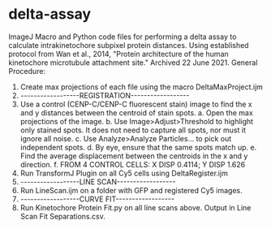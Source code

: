 # delta-assay
ImageJ Macro and Python code files for performing a delta assay to calculate intrakinetochore subpixel protein distances. Using established protocol from Wan et al., 2014, "Protein architecture of the human kinetochore microtubule attachment site." Archived 22 June 2021.
General Procedure:
1. Create max projections of each file using the macro DeltaMaxProject.ijm
2. ------------------REGISTRATION------------------
3. Use a control (CENP-C/CENP-C fluorescent stain) image to find the x and y distances between the centroid of stain spots.
	a. Open the max projections of the image.
	b. Use Image>Adjust>Threshold to highlight only stained spots. 
	   It does not need to capture all spots, nor must it ignore all noise.
	c. Use Analyze>Analyze Particles... to pick out independent spots.
	d. By eye, ensure that the same spots match up.
	e. Find the average displacement between the centroids in the x and y direction.
	f. FROM 4 CONTROL CELLS: X DISP 0.4114; Y DISP 1.626
3. Run TransformJ Plugin on all Cy5 cells using DeltaRegister.ijm
4. ------------------LINE SCAN------------------
5. Run LineScan.ijm on a folder with GFP and registered Cy5 images.
6. ------------------CURVE FIT------------------
7. Run Kinetochore Protein Fit.py on all line scans above. Output in Line Scan Fit Separations.csv.
